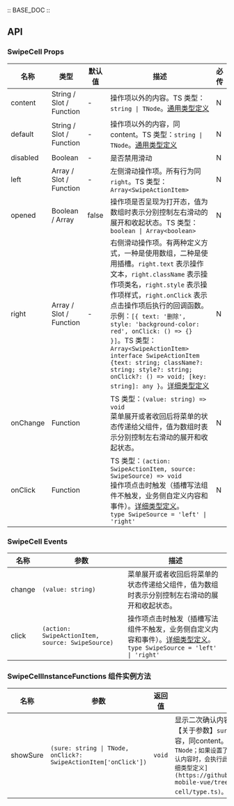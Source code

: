 :: BASE_DOC ::

## API

### SwipeCell Props

名称 | 类型 | 默认值 | 描述 | 必传
-- | -- | -- | -- | --
content | String / Slot / Function | - | 操作项以外的内容。TS 类型：`string \| TNode`。[通用类型定义](https://github.com/Tencent/tdesign-mobile-vue/blob/develop/src/common.ts) | N
default | String / Slot / Function | - | 操作项以外的内容，同 content。TS 类型：`string \| TNode`。[通用类型定义](https://github.com/Tencent/tdesign-mobile-vue/blob/develop/src/common.ts) | N
disabled | Boolean | - | 是否禁用滑动 | N
left | Array / Slot / Function | - | 左侧滑动操作项。所有行为同 `right`。TS 类型：`Array<SwipeActionItem>` | N
opened | Boolean / Array | false | 操作项是否呈现为打开态，值为数组时表示分别控制左右滑动的展开和收起状态。TS 类型：`boolean \| Array<boolean>` | N
right | Array / Slot / Function | - | 右侧滑动操作项。有两种定义方式，一种是使用数组，二种是使用插槽。`right.text` 表示操作文本，`right.className` 表示操作项类名，`right.style` 表示操作项样式，`right.onClick` 表示点击操作项后执行的回调函数。示例：`[{ text: '删除', style: 'background-color: red', onClick: () => {} }]`。TS 类型：`Array<SwipeActionItem>` `interface SwipeActionItem {text: string; className?: string; style?: string; onClick?: () => void; [key: string]: any }`。[详细类型定义](https://github.com/Tencent/tdesign-mobile-vue/tree/develop/src/swipe-cell/type.ts) | N
onChange | Function |  | TS 类型：`(value: string) => void`<br/>菜单展开或者收回后将菜单的状态传递给父组件，值为数组时表示分别控制左右滑动的展开和收起状态。 | N
onClick | Function |  | TS 类型：`(action: SwipeActionItem, source: SwipeSource) => void`<br/>操作项点击时触发（插槽写法组件不触发，业务侧自定义内容和事件）。[详细类型定义](https://github.com/Tencent/tdesign-mobile-vue/tree/develop/src/swipe-cell/type.ts)。<br/>`type SwipeSource = 'left' \| 'right'`<br/> | N

### SwipeCell Events

名称 | 参数 | 描述
-- | -- | --
change | `(value: string)` | 菜单展开或者收回后将菜单的状态传递给父组件，值为数组时表示分别控制左右滑动的展开和收起状态。
click | `(action: SwipeActionItem, source: SwipeSource)` | 操作项点击时触发（插槽写法组件不触发，业务侧自定义内容和事件）。[详细类型定义](https://github.com/Tencent/tdesign-mobile-vue/tree/develop/src/swipe-cell/type.ts)。<br/>`type SwipeSource = 'left' \| 'right'`<br/>

### SwipeCellInstanceFunctions 组件实例方法

名称 | 参数 | 返回值 | 描述
-- | -- | -- | --
showSure | `(sure: string \| TNode, onClick?: SwipeActionItem['onClick'])` | `void` | 显示二次确认内容的函数。<br/>【关于参数】`sure` 表示二次确认的具体内容，同content。TS 类型：`string \| TNode；如果设置了 `onClick`，则点击二次确认内容时，会执行此onClick方法。<br />[详细类型定义](https://github.com/Tencent/tdesign-mobile-vue/tree/develop/src/swipe-cell/type.ts)。<br/>`。[通用类型定义](https://github.com/Tencent/tdesign-mobile-vue/blob/develop/src/common.ts)
